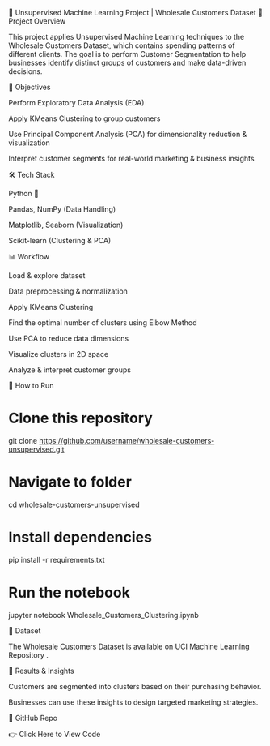 🛒 Unsupervised Machine Learning Project | Wholesale Customers Dataset
📌 Project Overview

This project applies Unsupervised Machine Learning techniques to the Wholesale Customers Dataset, which contains spending patterns of different clients. The goal is to perform Customer Segmentation to help businesses identify distinct groups of customers and make data-driven decisions.

🔑 Objectives

Perform Exploratory Data Analysis (EDA)

Apply KMeans Clustering to group customers

Use Principal Component Analysis (PCA) for dimensionality reduction & visualization

Interpret customer segments for real-world marketing & business insights

🛠️ Tech Stack

Python 🐍

Pandas, NumPy (Data Handling)

Matplotlib, Seaborn (Visualization)

Scikit-learn (Clustering & PCA)

📊 Workflow

Load & explore dataset

Data preprocessing & normalization

Apply KMeans Clustering

Find the optimal number of clusters using Elbow Method

Use PCA to reduce data dimensions

Visualize clusters in 2D space

Analyze & interpret customer groups

🚀 How to Run
# Clone this repository
git clone https://github.com/username/wholesale-customers-unsupervised.git

# Navigate to folder
cd wholesale-customers-unsupervised

# Install dependencies
pip install -r requirements.txt

# Run the notebook
jupyter notebook Wholesale_Customers_Clustering.ipynb

📂 Dataset

The Wholesale Customers Dataset is available on UCI Machine Learning Repository
.

📌 Results & Insights

Customers are segmented into clusters based on their purchasing behavior.

Businesses can use these insights to design targeted marketing strategies.

🔗 GitHub Repo

👉 Click Here to View Code
